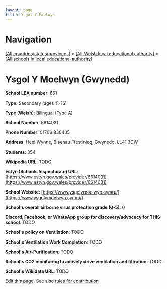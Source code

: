 ```yaml
---
layout: page
title: Ysgol Y Moelwyn
---
```

# Navigation

[[All countries/states/provinces]](../../..) > [[All Welsh local educational authority]](../..) > [[All schools in local educational authority]](..)

# Ysgol Y Moelwyn (Gwynedd)

**School LEA number**: 661

**Type**: Secondary (ages 11-16)

**Type (Welsh)**: Bilingual (Type A)

**School Number**: 6614031

**Phone Number**: 01766 830435

**Address**: Heol Wynne, Blaenau Ffestiniog, Gwynedd, LL41 3DW

**Students**: 354

**Wikipedia URL**: TODO

**Estyn (Schools Inspectorate) URL**: [https://www.estyn.gov.wales/provider/6614031](https://www.estyn.gov.wales/provider/6614031)

**School Website**: [https://www.ysgolymoelwyn.cymru/](https://www.ysgolymoelwyn.cymru/)

**School's overall airborne virus protection grade (0-5)**: 0

**Discord, Facebook, or WhatsApp group for discovery/advocacy for THIS school**: TODO

**School's policy on Ventilation**: TODO

**School's Ventilation Work Completion**: TODO

**School's Air-Purification**: TODO

**School's CO2 monitoring to actively drive ventilation and filtration**: TODO

**School's Wikidata URL**: TODO




[Edit this page](https://github.com/VentilationProject/Wales/edit/prif/./Gwynedd/Ysgol_Y_Moelwyn.md). See also [rules for contribution](../../../contribution-rules/)